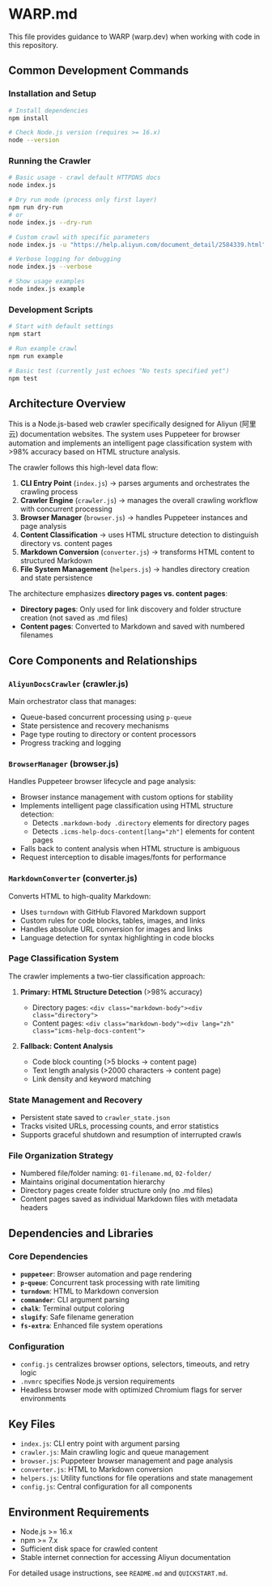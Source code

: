 # WARP.md

This file provides guidance to WARP (warp.dev) when working with code in this repository.

## Common Development Commands

### Installation and Setup
```bash
# Install dependencies
npm install

# Check Node.js version (requires >= 16.x)
node --version
```

### Running the Crawler
```bash
# Basic usage - crawl default HTTPDNS docs
node index.js

# Dry run mode (process only first layer)
npm run dry-run
# or
node index.js --dry-run

# Custom crawl with specific parameters
node index.js -u "https://help.aliyun.com/document_detail/2584339.html" -o ~/Desktop/httpdns -c 5 -d 3

# Verbose logging for debugging
node index.js --verbose

# Show usage examples
node index.js example
```

### Development Scripts
```bash
# Start with default settings
npm start

# Run example crawl
npm run example

# Basic test (currently just echoes "No tests specified yet")
npm test
```

## Architecture Overview

This is a Node.js-based web crawler specifically designed for Aliyun (阿里云) documentation websites. The system uses Puppeteer for browser automation and implements an intelligent page classification system with >98% accuracy based on HTML structure analysis.

The crawler follows this high-level data flow:
1. **CLI Entry Point** (`index.js`) → parses arguments and orchestrates the crawling process
2. **Crawler Engine** (`crawler.js`) → manages the overall crawling workflow with concurrent processing
3. **Browser Manager** (`browser.js`) → handles Puppeteer instances and page analysis
4. **Content Classification** → uses HTML structure detection to distinguish directory vs. content pages
5. **Markdown Conversion** (`converter.js`) → transforms HTML content to structured Markdown
6. **File System Management** (`helpers.js`) → handles directory creation and state persistence

The architecture emphasizes **directory pages vs. content pages**:
- **Directory pages**: Only used for link discovery and folder structure creation (not saved as .md files)
- **Content pages**: Converted to Markdown and saved with numbered filenames

## Core Components and Relationships

### `AliyunDocsCrawler` (crawler.js)
Main orchestrator class that manages:
- Queue-based concurrent processing using `p-queue`
- State persistence and recovery mechanisms
- Page type routing to directory or content processors
- Progress tracking and logging

### `BrowserManager` (browser.js)
Handles Puppeteer browser lifecycle and page analysis:
- Browser instance management with custom options for stability
- Implements intelligent page classification using HTML structure detection:
  - Detects `.markdown-body .directory` elements for directory pages
  - Detects `.icms-help-docs-content[lang="zh"]` elements for content pages
- Falls back to content analysis when HTML structure is ambiguous
- Request interception to disable images/fonts for performance

### `MarkdownConverter` (converter.js)
Converts HTML to high-quality Markdown:
- Uses `turndown` with GitHub Flavored Markdown support
- Custom rules for code blocks, tables, images, and links
- Handles absolute URL conversion for images and links
- Language detection for syntax highlighting in code blocks

### Page Classification System
The crawler implements a two-tier classification approach:

1. **Primary: HTML Structure Detection** (>98% accuracy)
   - Directory pages: `<div class="markdown-body"><div class="directory">`
   - Content pages: `<div class="markdown-body"><div lang="zh" class="icms-help-docs-content">`

2. **Fallback: Content Analysis**
   - Code block counting (>5 blocks → content page)
   - Text length analysis (>2000 characters → content page)
   - Link density and keyword matching

### State Management and Recovery
- Persistent state saved to `crawler_state.json`
- Tracks visited URLs, processing counts, and error statistics
- Supports graceful shutdown and resumption of interrupted crawls

### File Organization Strategy
- Numbered file/folder naming: `01-filename.md`, `02-folder/`
- Maintains original documentation hierarchy
- Directory pages create folder structure only (no .md files)
- Content pages saved as individual Markdown files with metadata headers

## Dependencies and Libraries

### Core Dependencies
- **`puppeteer`**: Browser automation and page rendering
- **`p-queue`**: Concurrent task processing with rate limiting
- **`turndown`**: HTML to Markdown conversion
- **`commander`**: CLI argument parsing
- **`chalk`**: Terminal output coloring
- **`slugify`**: Safe filename generation
- **`fs-extra`**: Enhanced file system operations

### Configuration
- `config.js` centralizes browser options, selectors, timeouts, and retry logic
- `.nvmrc` specifies Node.js version requirements
- Headless browser mode with optimized Chromium flags for server environments

## Key Files
- `index.js`: CLI entry point with argument parsing
- `crawler.js`: Main crawling logic and queue management
- `browser.js`: Puppeteer browser management and page analysis
- `converter.js`: HTML to Markdown conversion
- `helpers.js`: Utility functions for file operations and state management
- `config.js`: Central configuration for all components

## Environment Requirements
- Node.js >= 16.x
- npm >= 7.x
- Sufficient disk space for crawled content
- Stable internet connection for accessing Aliyun documentation

For detailed usage instructions, see `README.md` and `QUICKSTART.md`.

